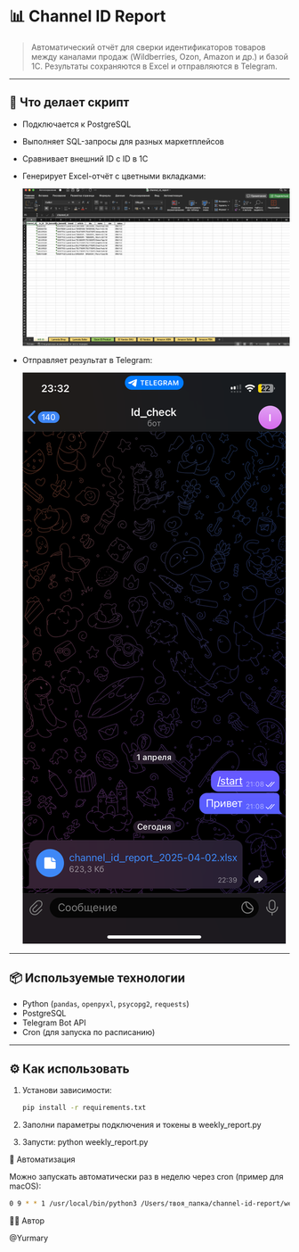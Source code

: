 # 📊 Channel ID Report

> Автоматический отчёт для сверки идентификаторов товаров между каналами продаж (Wildberries, Ozon, Amazon и др.) и базой 1С. Результаты сохраняются в Excel и отправляются в Telegram.

---

## 🚀 Что делает скрипт

- Подключается к PostgreSQL
- Выполняет SQL-запросы для разных маркетплейсов
- Сравнивает внешний ID с ID в 1С
- Генерирует Excel-отчёт с цветными вкладками:

  ![Excel пример](excel_example.png)

- Отправляет результат в Telegram:

  ![Telegram пример](telegram.png)

---

## 📦 Используемые технологии

- Python (`pandas`, `openpyxl`, `psycopg2`, `requests`)
- PostgreSQL
- Telegram Bot API
- Cron (для запуска по расписанию)

---

## ⚙️ Как использовать

1. Установи зависимости:

   ```bash
   pip install -r requirements.txt
   ```

2. Заполни параметры подключения и токены в weekly_report.py

3. Запусти: python weekly_report.py

📅 Автоматизация

Можно запускать автоматически раз в неделю через cron (пример для macOS):
   ```bash
0 9 * * 1 /usr/local/bin/python3 /Users/твоя_папка/channel-id-report/weekly_report.py
   ```

👩‍💻 Автор

@Yurmary 